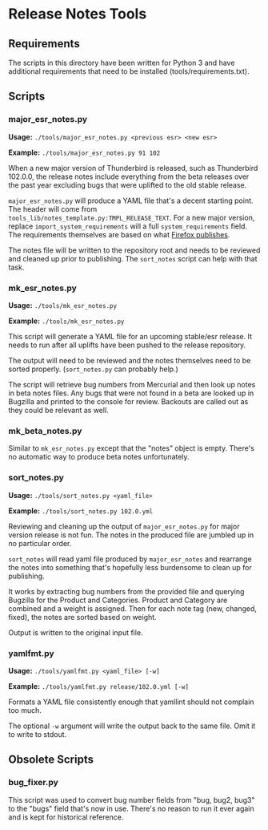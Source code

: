 # Release Notes Tools

## Requirements

The scripts in this directory have been written for Python 3 and have
additional requirements that need to be installed (tools/requirements.txt).

## Scripts

### major_esr_notes.py

**Usage:** `./tools/major_esr_notes.py <previous esr> <new esr>`

**Example:** `./tools/major_esr_notes.py 91 102`

When a new major version of Thunderbird is released, such as Thunderbird
102.0.0, the release notes include everything from the beta releases over
the past year excluding bugs that were uplifted to the old stable release.

`major_esr_notes.py` will produce a YAML file that's a decent starting
point. The header will come from `tools_lib/notes_template.py:TMPL_RELEASE_TEXT`.
For a new major version, replace `import_system_requirements` will a full
`system_requirements` field. The requirements themselves are based on
what [Firefox publishes](https://www.mozilla.org/en-US/firefox/102.0a1/system-requirements/).

The notes file will be written to the repository root and needs to be
reviewed and cleaned up prior to publishing. The `sort_notes` script can
help with that task.

### mk_esr_notes.py

**Usage:** `./tools/mk_esr_notes.py`

**Example:** `./tools/mk_esr_notes.py`

This script will generate a YAML file for an upcoming stable/esr release.
It needs to run after all uplifts have been pushed to the release repository.

The output will need to be reviewed and the notes themselves need to be
sorted properly. (`sort_notes.py` can probably help.)

The script will retrieve bug numbers from Mercurial and then look up notes
in beta notes files. Any bugs that were not found in a beta are looked up
in Bugzilla and printed to the console for review. Backouts are called out
as they could be relevant as well.

### mk_beta_notes.py

Similar to `mk_esr_notes.py` except that the "notes" object is empty. There's
no automatic way to produce beta notes unfortunately.

### sort_notes.py

**Usage:** `./tools/sort_notes.py <yaml_file>`

**Example:** `./tools/sort_notes.py 102.0.yml`

Reviewing and cleaning up the output of `major_esr_notes.py` for major version
release is not fun. The notes in the produced file are jumbled up in no
particular order.

`sort_notes` will read yaml file produced by `major_esr_notes` and rearrange
the notes into something that's hopefully less burdensome to clean up for
publishing.

It works by extracting bug numbers from the provided file and querying
Bugzilla for the Product and Categories. Product and Category are combined
and a weight is assigned. Then for each note tag (new, changed, fixed), the
notes are sorted based on weight.

Output is written to the original input file.

### yamlfmt.py

**Usage:** `./tools/yamlfmt.py <yaml_file> [-w]`

**Example:** `./tools/yamlfmt.py release/102.0.yml [-w]`

Formats a YAML file consistently enough that yamllint should not complain
too much.

The optional `-w` argument will write the output back to the same file. Omit
it to write to stdout.

## Obsolete Scripts

### bug_fixer.py
This script was used to convert bug number fields from "bug, bug2, bug3"
to the "bugs" field that's now in use. There's no reason to run it ever
again and is kept for historical reference. 

